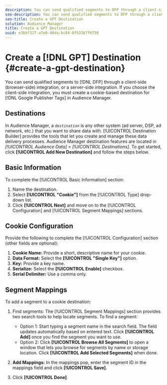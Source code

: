 ```yaml
---
description: You can send qualified segments to DFP through a client-side (browser-side) integration, or a server-side integration. If you choose the client-side integration, you must create a cookie-based destination for Google Publisher Tags in Audience Manager.
seo-description: You can send qualified segments to DFP through a client-side (browser-side) integration, or a server-side integration. If you choose the client-side integration, you must create a cookie-based destination for Google Publisher Tags in Audience Manager.
seo-title: Create a GPT Destination
solution: Audience Manager
title: Create a GPT Destination
uuid: e3bbf327-a7e0-48da-bc84-8f531b7f6750
---
```


# Create a [!DNL GPT] Destination {#create-a-gpt-destination}

You can send qualified segments to [!DNL DFP] through a client-side (browser-side) integration, or a server-side integration. If you choose the client-side integration, you must create a cookie-based destination for [!DNL Google Publisher Tags] in Audience Manager.

## Destinations

In Audience Manager, a *`destination`* is any other system (ad server, DSP, ad network, etc.) that you want to share data with. [!UICONTROL Destination Builder] provides the tools that let you create and manage these data delivery processes. Audience Manager destination features are located in *[!UICONTROL Audience Data] > [!UICONTROL Destinations]*. To get started, click **[!UICONTROL Add New Destination]** and follow the steps below.

## Basic Information

To complete the [!UICONTROL Basic Information] section:

1. Name the destination.
1. Select **[!UICONTROL "Cookie"]** from the [!UICONTROL Type] drop-down list.
1. Click **[!UICONTROL Next]** and move on to the [!UICONTROL Configuration] and [!UICONTROL Segment Mappings] sections.

## Cookie Configuration

Provide the following to complete the [!UICONTROL Configuration] section (other fields are optional):

1. **Cookie Name:** Provide a short, descriptive name for your cookie.
1. **Data Format:** Select the **[!UICONTROL "Single Key"]** option.
1. **Key:** Provide a key name.
1. **Serialize:** Select the **[!UICONTROL Enable]** checkbox.
1. **Serial Delimiter:** Use a comma only.

## Segment Mappings

To add a segment to a cookie destination:

1. Find segments: The [!UICONTROL Segment Mappings] section provides two search tools to help locate segments. To find a segment:

    * Option 1: Start typing a segment name in the search field. The field updates automatically based on entered text. Click **[!UICONTROL Add]** once you find the segment you want to use.
    * Option 2: Click **[!UICONTROL Browse All Segments]** to open a window that lets you browse for segments by name or storage location. Click **[!UICONTROL Add Selected Segments]** when done.

1. **Add Mappings:** In the mappings pop, enter the segment ID in the mappings field and click **[!UICONTROL Save]**.

1. Click **[!UICONTROL Done]**.